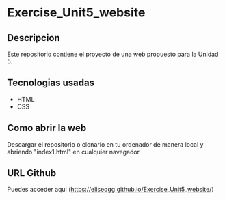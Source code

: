 # Exercise_Unit5_website

## Descripcion
Este repositorio contiene el proyecto de una web propuesto para la Unidad 5.

## Tecnologias usadas
- HTML
- CSS

## Como abrir la web
Descargar el repositorio o clonarlo en tu ordenador de manera local y abriendo "index1.html" en cualquier navegador.

## URL  Github
Puedes acceder aqui (https://eliseogg.github.io/Exercise_Unit5_website/)
